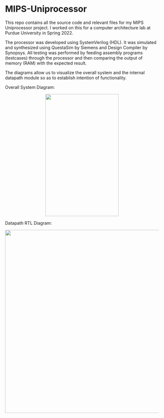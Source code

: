 # MIPS-Uniprocessor

This repo contains all the source code and relevant files for my MIPS Uniprocessor project. 
I worked on this for a computer architecture lab at Purdue University in Spring 2022.

The processor was developed using SystemVerilog (HDL). It was simulated and synthesized 
using QuestaSim by Siemens and Design Compiler by Synopsys. All testing was performed 
by feeding assembly programs (testcases) through the processor and then comparing the 
output of memory (RAM) with the expected result.

The diagrams allow us to visualize the overall system and the internal datapath module
so as to establish intention of functionality. 

Overall System Diagram:
<br />
<p align="center">
  <kbd>
    <img src="https://user-images.githubusercontent.com/82693292/189511969-9eac9e14-e69c-4752-9525-9e3c57b6aaef.jpg" width="240" height="400"/>
  </kbd>
</p>


Datapath RTL Diagram:
<br />
<p align="center">
  <kbd>
    <img src="https://user-images.githubusercontent.com/82693292/189511169-f90daddf-94aa-4eef-b58d-23a18067168a.png" width="800" height="600"/>
  </kbd>
</p>

